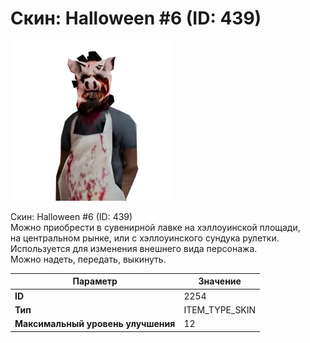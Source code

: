 # Скин: Halloween #6 (ID: 439)

![Item Image](../img/2254.webp?raw=true)

Скин: Halloween #6 (ID: 439)<br>Можно приобрести в сувенирной лавке на хэллоуинской площади,<br>на центральном рынке, или с хэллоуинского сундука рулетки.<br>Используется для изменения внешнего вида персонажа. <br>Можно надеть, передать, выкинуть.


| Параметр | Значение |
|----------|----------|
| **ID** | 2254 |
| **Тип** | ITEM_TYPE_SKIN |
| **Максимальный уровень улучшения** | 12 |

